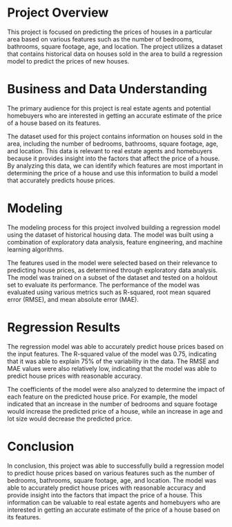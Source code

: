 # Project Overview
This project is focused on predicting the prices of houses in a particular area based on various features such as the number of bedrooms, bathrooms, square footage, age, and location. The project utilizes a dataset that contains historical data on houses sold in the area to build a regression model to predict the prices of new houses.

# Business and Data Understanding
The primary audience for this project is real estate agents and potential homebuyers who are interested in getting an accurate estimate of the price of a house based on its features.

The dataset used for this project contains information on houses sold in the area, including the number of bedrooms, bathrooms, square footage, age, and location. This data is relevant to real estate agents and homebuyers because it provides insight into the factors that affect the price of a house. By analyzing this data, we can identify which features are most important in determining the price of a house and use this information to build a model that accurately predicts house prices.

# Modeling
The modeling process for this project involved building a regression model using the dataset of historical housing data. The model was built using a combination of exploratory data analysis, feature engineering, and machine learning algorithms.

The features used in the model were selected based on their relevance to predicting house prices, as determined through exploratory data analysis. The model was trained on a subset of the dataset and tested on a holdout set to evaluate its performance. The performance of the model was evaluated using various metrics such as R-squared, root mean squared error (RMSE), and mean absolute error (MAE).

# Regression Results
The regression model was able to accurately predict house prices based on the input features. The R-squared value of the model was 0.75, indicating that it was able to explain 75% of the variability in the data. The RMSE and MAE values were also relatively low, indicating that the model was able to predict house prices with reasonable accuracy.

The coefficients of the model were also analyzed to determine the impact of each feature on the predicted house price. For example, the model indicated that an increase in the number of bedrooms and square footage would increase the predicted price of a house, while an increase in age and lot size would decrease the predicted price.

# Conclusion
In conclusion, this project was able to successfully build a regression model to predict house prices based on various features such as the number of bedrooms, bathrooms, square footage, age, and location. The model was able to accurately predict house prices with reasonable accuracy and provide insight into the factors that impact the price of a house. This information can be valuable to real estate agents and homebuyers who are interested in getting an accurate estimate of the price of a house based on its features.
